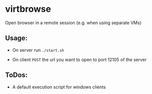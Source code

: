# virtbrowse
Open browser in a remote session (e.g. when using separate VMs)

Usage:
--

* On server run `./start.sh`

* On client `POST` the url you want to open to port 12105 of the server

ToDos:
--

* A default execution script for windows clients
